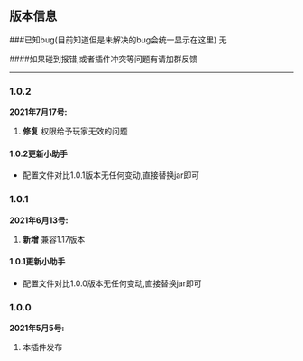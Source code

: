 ## 版本信息

###已知bug(目前知道但是未解决的bug会统一显示在这里)
无

####如果碰到报错,或者插件冲突等问题有请加群反馈

------------
### 1.0.2
**2021年7月17号:**
1. **修复** 权限给予玩家无效的问题

#### 1.0.2更新小助手
- 配置文件对比1.0.1版本无任何变动,直接替换jar即可

### 1.0.1
**2021年6月13号:**
1. **新增** 兼容1.17版本

#### 1.0.1更新小助手
- 配置文件对比1.0.0版本无任何变动,直接替换jar即可

### 1.0.0
**2021年5月5号:**
1. 本插件发布